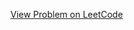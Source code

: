 [View Problem on LeetCode](https://leetcode.com/problems/lexicographically-smallest-string-after-applying-operations/)